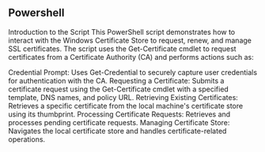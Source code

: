## Powershell
Introduction to the Script
This PowerShell script demonstrates how to interact with the Windows Certificate Store to request, renew, and manage SSL certificates. The script uses the Get-Certificate cmdlet to request certificates from a Certificate Authority (CA) and performs actions such as:

Credential Prompt: Uses Get-Credential to securely capture user credentials for authentication with the CA.
Requesting a Certificate: Submits a certificate request using the Get-Certificate cmdlet with a specified template, DNS names, and policy URL.
Retrieving Existing Certificates: Retrieves a specific certificate from the local machine's certificate store using its thumbprint.
Processing Certificate Requests: Retrieves and processes pending certificate requests.
Managing Certificate Store: Navigates the local certificate store and handles certificate-related operations.

